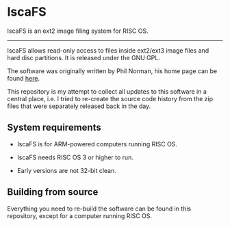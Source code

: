 # IscaFS

IscaFS is an ext2 image filing system for RISC OS.

---

IscaFS allows read-only access to files inside ext2/ext3 image files and hard
disc partitions. It is released under the GNU GPL.

The software was originally written by Phil Norman, his home page can be
found [here](http://splodge.fluff.org/~phil/risc-os/).

This repository is my attempt to collect all updates to this software in a
central place, i.e. I tried to re-create the source code history from the
zip files that were separately released back in the day.

## System requirements

* IscaFS is for ARM-powered computers running RISC OS.

* IscaFS needs RISC OS 3 or higher to run.

* Early versions are not 32-bit clean.

## Building from source

Everything you need to re-build the software can be found in this
repository, except for a computer running RISC OS.
